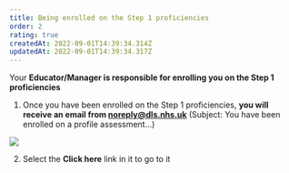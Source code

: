 ```yaml
---
title: Being enrolled on the Step 1 proficiencies
order: 2
rating: true
createdAt: 2022-09-01T14:39:34.314Z
updatedAt: 2022-09-01T14:39:34.317Z
---
```

Your **Educator/Manager is responsible for enrolling you on the Step 1 proficiencies**

1. Once you have been enrolled on the Step 1 proficiencies, **you will receive an email from noreply@dls.nhs.uk** (Subject: You have been enrolled on a profile assessment...)

![](/img/enrolling_9_n.png)

2. Select the **Click here** link in it to go to it